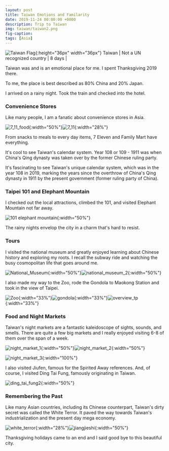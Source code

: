```yaml
---
layout: post
title: Taiwan Emotions and Familarity
date: 2019-11-24 00:00:00 +0000
description: Trip to Taiwan
img: taiwan/taiwan2.png
fig-caption:
tags: [Asia]
---
```


![Taiwan Flag]({{site.baseurl}}/assets/img/flags/4x3/tw.svg){:height="36px" width="36px"} Taiwan \| Not a UN recognized country \| 8 days \| 

Taiwan was and is an emotional place for me. I spent Thanksgiving 2019 there. 

To me, the place is best described as 80% China and 20% Japan. 

I arrived on a rainy night. Took the train and checked into the hotel. 

### Convenience Stores 

Like many people, I am a fanatic about convenience stores in Asia. 

![7_11_food]({{site.baseurl}}/assets/img/taiwan/7_11_food.JPEG){:width="50%"}![7_11]({{site.baseurl}}/assets/img/taiwan/7_11.JPEG){:width="28%"}

From snacks to meals to every day items, 7 Eleven and Family Mart have everything. 

It's cool to see Taiwan's calendar system. Year 108 or 109 - 1911 was when China's Qing dynasty was taken over by the former Chinese ruling party. 

It's fascinating to see Taiwan's unique calendar system, which was in the year 108 in 2019, marking the years since the overthrow of China's Qing dynasty in 1911 by the present government (former ruling party of China).

### Taipei 101 and Elephant Mountain

I checked out the local attractions, climbed the 101, and visited Elephant Mountain not far away.

![101 elephant mountain]({{site.baseurl}}/assets/img/taiwan/101_elephant_mountain.JPEG){:width="50%"}

The rainy nights envelop the city in a charm that's hard to resist.

### Tours

I visited the national museum and greatly enjoyed learning about Chinese history and exploring my roots. I recall the subway ride and watching the busy cosmopolitan life that goes around me. 

![National_Museum]({{site.baseurl}}/assets/img/taiwan/National_Museum.JPEG){:width="50%"}![national_museum_2]({{site.baseurl}}/assets/img/taiwan/national_museum_2.JPEG){:width="50%"}

I also made my way to the Zoo, rode the Gondola to Maokong Station and took in the view of Taipei. 

![Zoo]({{site.baseurl}}/assets/img/taiwan/zoo.JPEG){:width="33%"}![gondola]({{site.baseurl}}/assets/img/taiwan/gondola.JPEG){:width="33%"}![overview_tp]({{site.baseurl}}/assets/img/taiwan/overview_tp.JPEG){:width="33%"}

### Food and Night Markets 

Taiwan's night markets are a fantastic kaleidoscope of sights, sounds, and smells. There are quite a few big markets and I really enjoyed visiting 6-8 of them over the span of a week. 

![night_market_1]({{site.baseurl}}/assets/img/taiwan/night_market_1.JPEG){:width="50%"}![night_market_2]({{site.baseurl}}/assets/img/taiwan/night_market_2.JPEG){:width="50%"}

![night_market_3]({{site.baseurl}}/assets/img/taiwan/night_market_3.JPEG){:width="100%"}

I also visited Jiufen, famous for the Spirited Away references. And, of course, I visited Ding Tai Fung, famously originating in Taiwan.

![ding_tai_fung2]({{site.baseurl}}/assets/img/taiwan/ding_tai_fung2.JPEG){:width="50%"}

### Remembering the Past

Like many Asian countries, including its Chinese counterpart, Taiwan's dirty secret was called the White Terror. It paved the way towards Taiwan's industrialization and the present day mega economy. 

![white_terror]({{site.baseurl}}/assets/img/taiwan/white_terror.JPEG){:width="28%"}![jiangjieshi]({{site.baseurl}}/assets/img/taiwan/jiangjieshi.JPEG){:width="50%"}

Thanksgiving holidays came to an end and I said good bye to this beautiful city. 
